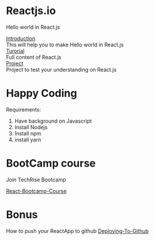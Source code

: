 # Reactjs.io
Hello world in React.js <br>

[Introduction](https://medium.com/@aghh1504/1-simple-react-todo-list-52186b62976b)<br>
This will help you to make Hello world in React.js<br>
[Turorial](https://reactjs.org/tutorial/tutorial.html)<br>
Full content of React.js<br>
[Project](http://ccoenraets.github.io/es6-tutorial/setup-babel/)<br>
Project to test your understanding on React.js<br>

# Happy Coding

Requirements:
1. Have background on Javascript<br>
2. Install Nodejs<br>
3. Install npm<br>
4. install yarn<br>

# BootCamp course

Join TechRise Bootcamp

[React-Bootcamp-Course](https://www.techrise.me/apply/immersive)

# Bonus

How to push your ReactApp to github
[Deploying-To-Github](https://github.com/Simbadeveloper/react-gh-pages)


